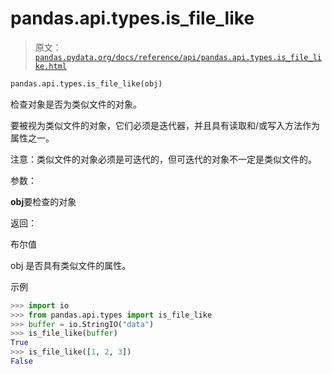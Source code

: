 # pandas.api.types.is_file_like

> 原文：[`pandas.pydata.org/docs/reference/api/pandas.api.types.is_file_like.html`](https://pandas.pydata.org/docs/reference/api/pandas.api.types.is_file_like.html)

```py
pandas.api.types.is_file_like(obj)
```

检查对象是否为类似文件的对象。

要被视为类似文件的对象，它们必须是迭代器，并且具有读取和/或写入方法作为属性之一。

注意：类似文件的对象必须是可迭代的，但可迭代的对象不一定是类似文件的。

参数：

**obj**要检查的对象

返回：

布尔值

obj 是否具有类似文件的属性。

示例

```py
>>> import io
>>> from pandas.api.types import is_file_like
>>> buffer = io.StringIO("data")
>>> is_file_like(buffer)
True
>>> is_file_like([1, 2, 3])
False 
```
